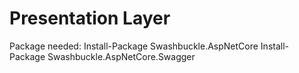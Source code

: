 ﻿# Presentation Layer

Package needed:
Install-Package Swashbuckle.AspNetCore
Install-Package Swashbuckle.AspNetCore.Swagger